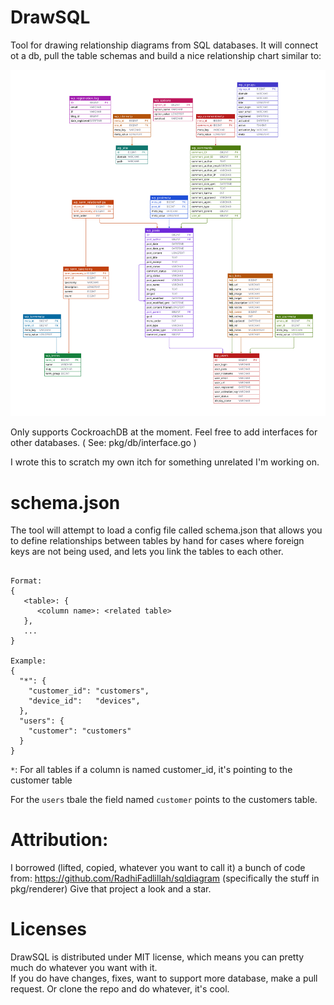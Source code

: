 # DrawSQL
Tool for drawing relationship diagrams from SQL databases.  It will connect ot a db, pull the table schemas and build 
a nice relationship chart similar to:

![Graph](https://github.com/RadhiFadlillah/sqldiagram/blob/master/example/basic/erd.png)

Only supports CockroachDB at the moment.  Feel free to add interfaces for other databases. ( See: pkg/db/interface.go )

I wrote this to scratch my own itch for something unrelated I'm working on.

# schema.json

The tool will attempt to load a config file called schema.json that allows you to define relationships between tables
by hand for cases where foreign keys are not being used, and lets you link the tables to each other.


```aiignore

Format:
{
   <table>: {
      <column name>: <related table>
   },
   ...
}

Example:
{
  "*": {
    "customer_id": "customers",
    "device_id":   "devices",
  },
  "users": {
    "customer": "customers"
  }
}
```


`*`: For all tables if a column is named customer_id, it's pointing to the customer table

For the `users` tbale the field named `customer` points to the customers table.


# Attribution:
I borrowed (lifted, copied, whatever you want to call it) a bunch of code from: https://github.com/RadhiFadlillah/sqldiagram 
(specifically the stuff in pkg/renderer) Give that project a look and a star.

# Licenses 

DrawSQL is distributed under MIT license, which means you can pretty much do whatever you want with it.  
If you do have changes, fixes, want to support more database, make a pull request. Or clone the repo and do whatever,
it's cool. 
